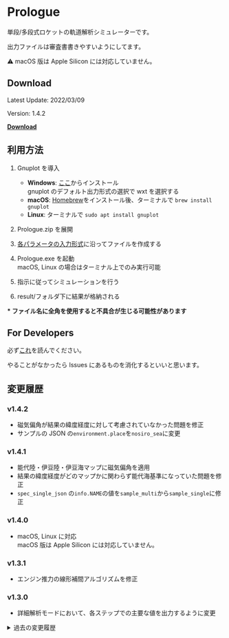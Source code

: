 # Prologue

単段/多段式ロケットの軌道解析シミュレーターです。

出力ファイルは審査書書きやすいようにしてます。

:warning: macOS 版は Apple Silicon には対応していません。

## Download

Latest Update: 2022/03/09

Version: 1.4.2

[**Download**](https://github.com/FROM-THE-EARTH/Prologue/releases/latest)

## 利用方法

1. Gnuplot を導入

   - **Windows**: [ここ](https://sourceforge.net/projects/gnuplot/files/gnuplot/5.2.8/)からインストール<br>
     gnuplot のデフォルト出力形式の選択で wxt を選択する
   - **macOS**: [Homebrew](https://brew.sh/index_ja)をインストール後、ターミナルで `brew install gnuplot`
   - **Linux**: ターミナルで `sudo apt install gnuplot`

2. Prologue.zip を展開

3. [各パラメータの入力形式](https://github.com/FROM-THE-EARTH/Prologue/blob/master/docs/INPUT.md)に沿ってファイルを作成する

4. Prologue.exe を起動<br>
   macOS, Linux の場合はターミナル上でのみ実行可能

5. 指示に従ってシミュレーションを行う

6. result/フォルダ下に結果が格納される

**\* ファイル名に全角を使用すると不具合が生じる可能性があります**

## For Developers

必ず[これ](https://github.com/FROM-THE-EARTH/Prologue/blob/master/docs/DEVELOPMENT.md)を読んでください。

やることがなかったら Issues にあるものを消化するといいと思います。

## 変更履歴

### v1.4.2

- 磁気偏角が結果の緯度経度に対して考慮されていなかった問題を修正
- サンプルの JSON の`environment.place`を`nosiro_sea`に変更

### v1.4.1

- 能代陸・伊豆陸・伊豆海マップに磁気偏角を適用
- 結果の緯度経度がどのマップかに関わらず能代海基準になっていた問題を修正
- `spec_single_json` の`info.NAME`の値を`sample_multi`から`sample_single`に修正

### v1.4.0

- macOS, Linux に対応<br>
  macOS 版は Apple Silicon には対応していません。

### v1.3.1

- エンジン推力の線形補間アルゴリズムを修正

### v1.3.0

- 詳細解析モードにおいて、各ステップでの主要な値を出力するように変更

<details>
<summary>過去の変更履歴</summary>

### v1.2.1

- 伊豆陸マップを追加

### v1.2.0

- 圧力中心傾斜、抗力係数傾斜を計算に含むように変更
- 機体速度に対する圧力中心（傾斜），抗力係数（傾斜），法線力係数　を入力するを追加(input/airspeed_param/\*\*.csv として保存する。指定しない場合は諸元 JSON の定数を用いる。傾斜は指定されていない場合 0 となる。)
- 機体諸元 json ファイルに有効でない値がある場合にエラーを出力するように変更
- 伊豆海の緯度経度情報を設定

### v1.1.1

- 抗力係数の向きを修正
- 風向風速ファイルにヘッダを追加

### v1.1.0

- 伊豆海マップを追加

### v1.0.1

- 弾道シミュレーションモードで最高高度時刻が取得できない不具合を修正

### v1.0.0

- リリース

</details>
